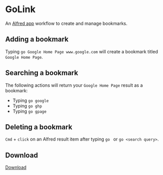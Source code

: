 # GoLink

An [Alfred app](https://www.alfredapp.com) workflow to create and manage bookmarks.

## Adding a bookmark

Typing `go Google Home Page www.google.com` will create a bookmark titled `Google Home Page`.


## Searching a bookmark

The following actions will return your `Google Home Page` result as a bookmark:

- Typing `go google`
- Typing `go ghp`
- Typing `go gpage`


## Deleting a bookmark

`Cmd` + `click` on an Alfred result item after typing `go ` or `go <search query>`.

## Download

[Download](https://github.com/BenziAhamed/golink/raw/master/golink.workflow.zip)
